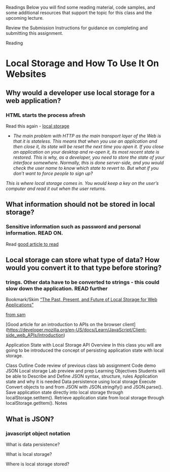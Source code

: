 Readings
Below you will find some reading material, code samples, and some additional resources that support the topic for this class and the upcoming lecture.

Review the Submission Instructions for guidance on completing and submitting this assignment.

Reading

# Local Storage and How To Use It On Websites

## Why would a developer use local storage for a web application?

### HTML starts the process afresh

Read this again - [local storage](https://www.smashingmagazine.com/2010/10/local-storage-and-how-to-use-it/)

- _The main problem with HTTP as the main transport layer of the Web is that it is stateless. This means that when you use an application and then close it, its state will be reset the next time you open it. If you close an application on your desktop and re-open it, its most recent state is restored._
  _This is why, as a developer, you need to store the state of your interface somewhere. Normally, this is done server-side, and you would check the user name to know which state to revert to. But what if you don’t want to force people to sign up?_

_This is where local storage comes in. You would keep a key on the user’s computer and read it out when the user returns._

## What information should not be stored in local storage?

### Sensitive information such as password and personal information. READ ON.

Read [good article to read ](https://html.spec.whatwg.org/multipage/webstorage.html#introduction-15)

## Local storage can store what type of data? How would you convert it to that type before storing?

### trings. Other data have to be converted to strings - this could slow down the application. READ further

Bookmark/Skim
[“The Past, Present, and Future of Local Storage for Web Applications”](http://diveinto.html5doctor.com/storage.html)

[from sam](https://developer.mozilla.org/en-US/docs/Web/API/Window/localStorage)

[Good article for an introduction to APIs on the browser client] (https://developer.mozilla.org/en-US/docs/Learn/JavaScript/Client-side_web_APIs/Introduction)

Application State with Local Storage API
Overview
In this class you will are going to be introduced the concept of persisting application state with local storage.

Class Outline
Code review of previous class lab assignment
Code demo
JSON
Local storage
Lab preview and prep
Learning Objectives
Students will be able to
Describe and Define
JSON syntax, structure, rules
Application state and why it is needed
Data persistence using local storage
Execute
Convert objects to and from JSON with JSON.stringify() and JSON.parse().
Save application state directly into local storage through localStorage.setItem().
Retrieve application state from local storage through localStorage.getItem().
Notes

## What is JSON?

### javascript object notation

What is data persistence?

What is local storage?

Where is local storage stored?
